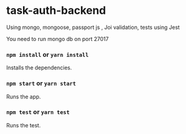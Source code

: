# task-auth-backend

Using mongo, mongoose, passport js , Joi validation, tests using Jest

You need to run mongo db on port 27017

### `npm install` or `yarn install`

Installs the dependencies.

### `npm start` or `yarn start`

Runs the app.

### `npm test` or `yarn test`

Runs the test.
